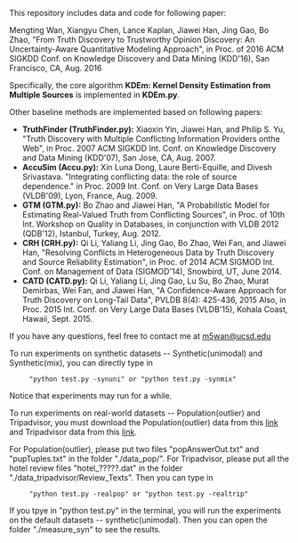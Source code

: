 This repository includes data and code for following paper:

Mengting Wan, Xiangyu Chen, Lance Kaplan, Jiawei Han, Jing Gao, Bo Zhao, "From Truth Discovery to Trustworthy Opinion Discovery: An Uncertainty-Aware Quantitative Modeling Approach", in Proc. of 2016 ACM SIGKDD Conf. on Knowledge Discovery and Data Mining (KDD'16), San Francisco, CA, Aug. 2016

Specifically, the core algorithm **KDEm: Kernel Density Estimation from Multiple Sources** is implemented in **KDEm.py**.

Other baseline methods are implemented based on following papers:

- **TruthFinder (TruthFinder.py):** Xiaoxin Yin, Jiawei Han, and Philip S. Yu, "Truth Discovery with Multiple Conflicting Information Providers onthe Web", in Proc. 2007 ACM SIGKDD Int. Conf. on Knowledge Discovery and Data Mining (KDD'07), San Jose, CA, Aug. 2007.
- **AccuSim (Accu.py):** Xin Luna Dong, Laure Berti-Equille, and Divesh Srivastava. "Integrating conflicting data: the role of source dependence." in Proc. 2009 Int. Conf. on Very Large Data Bases (VLDB'09), Lyon, France, Aug. 2009.
- **GTM (GTM.py):** Bo Zhao and Jiawei Han, "A Probabilistic Model for Estimating Real-Valued Truth from Conflicting Sources", in Proc. of 10th Int. Workshop on Quality in Databases, in conjunction with VLDB 2012 (QDB'12), Istanbul, Turkey, Aug. 2012.
- **CRH (CRH.py):** Qi Li, Yaliang Li, Jing Gao, Bo Zhao, Wei Fan, and Jiawei Han, "Resolving Conflicts in Heterogeneous Data by Truth Discovery and Source Reliability Estimation", in Proc. of 2014 ACM SIGMOD Int. Conf. on Management of Data (SIGMOD'14), Snowbird, UT, June 2014.
- **CATD (CATD.py):** Qi Li, Yaliang Li, Jing Gao, Lu Su, Bo Zhao, Murat Demirbas, Wei Fan, and Jiawei Han, "A Confidence-Aware Approach for Truth Discovery on Long-Tail Data",  PVLDB 8(4): 425-436, 2015  Also, in Proc. 2015 Int. Conf. on Very Large Data Bases (VLDB'15), Kohala Coast, Hawaii, Sept. 2015.

If you have any questions, feel free to contact me at m5wan@ucsd.edu

To run experiments on synthetic datasets -- Synthetic(unimodal) and Synthetic(mix), you can directly type in

         "python test.py -synuni" or "python test.py -synmix"

Notice that experiments may run for a while.

To run experiments on real-world datasets -- Population(outlier) and Tripadvisor, you must download the Population(outlier) data from this [link](http://cogcomp.cs.illinois.edu/page/resource_view/16) and Tripadvisor data from this [link](http://times.cs.uiuc.edu/~wang296/Data/).

For Population(outlier), please put two files "popAnswerOut.txt" and "pupTuples.txt" in the folder "./data\_pop/". For Tripadvisor, please put all the hotel review files "hotel\_?????.dat" in the folder "./data\_tripadvisor/Review\_Texts". Then you can type in

         "python test.py -realpop" or "python test.py -realtrip"

If you tpye in "python test.py" in the terminal, you will run the experiments on the default datasets -- synthetic(unimodal). Then you can open the folder "./measure_syn" to see the results.
